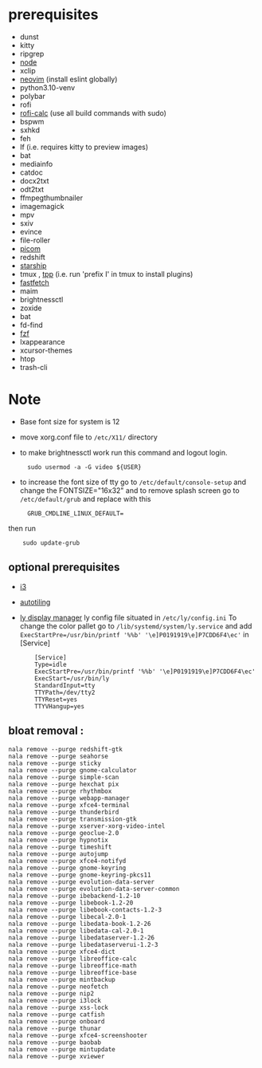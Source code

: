 # prerequisites

- dunst
- kitty
- ripgrep
- [node](https://github.com/nodesource/distributions?tab=readme-ov-file#installation-instructions-deb)
- xclip
- [neovim](https://github.com/neovim/neovim/blob/master/BUILD.md) (install eslint globally)
- python3.10-venv
- polybar
- rofi
- [rofi-calc](https://github.com/svenstaro/rofi-calc) (use all build commands with sudo)
- bspwm
- sxhkd
- feh
- lf (i.e. requires kitty to preview images)
- bat
- mediainfo
- catdoc
- docx2txt
- odt2txt
- ffmpegthumbnailer
- imagemagick
- mpv
- sxiv
- evince
- file-roller
- [picom](https://github.com/yshui/picom)
- redshift
- [starship](https://starship.rs/guide/#%F0%9F%9A%80-installation)
- tmux , [tpp](https://github.com/tmux-plugins/tpm?tab=readme-ov-file#installation) (i.e. run 'prefix I' in tmux to install plugins)
- [fastfetch](https://github.com/fastfetch-cli/fastfetch?tab=readme-ov-file#linux)
- maim
- brightnessctl
- zoxide
- bat
- fd-find
- [fzf](https://github.com/junegunn/fzf?tab=readme-ov-file#using-git)
- lxappearance
- xcursor-themes
- htop
- trash-cli

# Note

- Base font size for system is 12
- move xorg.conf file to `/etc/X11/` directory
- to make brightnessctl work run this command and logout login.

        sudo usermod -a -G video ${USER}

- to increase the font size of tty go to `/etc/default/console-setup` and change the FONTSIZE="16x32"
  and to remove splash screen go to `/etc/default/grub` and replace with this

        GRUB_CMDLINE_LINUX_DEFAULT=

then run

        sudo update-grub

## optional prerequisites

- [i3](https://i3wm.org/docs/repositories.html)
- [autotiling](https://pypi.org/project/autotiling/)
- [ly display manager](https://github.com/fairyglade/ly?tab=readme-ov-file#dependencies)
  ly config file situated in `/etc/ly/config.ini`
  To change the color pallet go to `/lib/systemd/system/ly.service` and add `ExecStartPre=/usr/bin/printf '%%b' '\e]P0191919\e]P7CDD6F4\ec'` in [Service]

          [Service]
          Type=idle
          ExecStartPre=/usr/bin/printf '%%b' '\e]P0191919\e]P7CDD6F4\ec'
          ExecStart=/usr/bin/ly
          StandardInput=tty
          TTYPath=/dev/tty2
          TTYReset=yes
          TTYVHangup=yes

## bloat removal :

    nala remove --purge redshift-gtk
    nala remove --purge seahorse
    nala remove --purge sticky
    nala remove --purge gnome-calculator
    nala remove --purge simple-scan
    nala remove --purge hexchat pix
    nala remove --purge rhythmbox
    nala remove --purge webapp-manager
    nala remove --purge xfce4-terminal
    nala remove --purge thunderbird
    nala remove --purge transmission-gtk
    nala remove --purge xserver-xorg-video-intel
    nala remove --purge geoclue-2.0
    nala remove --purge hypnotix
    nala remove --purge timeshift
    nala remove --purge autojump
    nala remove --purge xfce4-notifyd
    nala remove --purge gnome-keyring
    nala remove --purge gnome-keyring-pkcs11
    nala remove --purge evolution-data-server
    nala remove --purge evolution-data-server-common
    nala remove --purge ibebackend-1.2-10
    nala remove --purge libebook-1.2-20
    nala remove --purge libebook-contacts-1.2-3
    nala remove --purge libecal-2.0-1
    nala remove --purge libedata-book-1.2-26
    nala remove --purge libedata-cal-2.0-1
    nala remove --purge libedataserver-1.2-26
    nala remove --purge libedataserverui-1.2-3
    nala remove --purge xfce4-dict
    nala remove --purge libreoffice-calc
    nala remove --purge libreoffice-math
    nala remove --purge libreoffice-base
    nala remove --purge mintbackup
    nala remove --purge neofetch
    nala remove --purge nip2
    nala remove --purge i3lock
    nala remove --purge xss-lock
    nala remove --purge catfish
    nala remove --purge onboard
    nala remove --purge thunar
    nala remove --purge xfce4-screenshooter
    nala remove --purge baobab
    nala remove --purge mintupdate
    nala remove --purge xviewer
